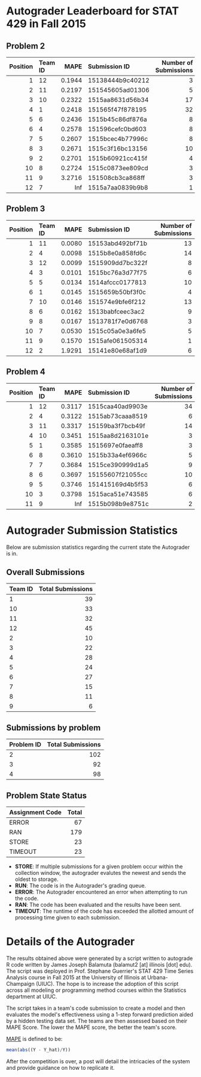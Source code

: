 Autograder Leaderboard for STAT 429 in Fall 2015
================================================

Problem 2
---------

|  Position| Team ID |    MAPE| Submission ID    |  Number of Submissions|
|---------:|:--------|-------:|:-----------------|----------------------:|
|         1| 12      |  0.1944| 15138444b9c40212 |                      3|
|         2| 11      |  0.2197| 151545605ad01306 |                      5|
|         3| 10      |  0.2322| 1515aa8631d56b34 |                     17|
|         4| 1       |  0.2418| 151565f47f878195 |                     32|
|         5| 6       |  0.2436| 1515b45c86df876a |                      8|
|         6| 4       |  0.2578| 151596cefc0bd603 |                      8|
|         7| 5       |  0.2607| 1515bcec4b77996c |                      8|
|         8| 3       |  0.2671| 1515c3f16bc13156 |                     10|
|         9| 2       |  0.2701| 1515b60921cc415f |                      4|
|        10| 8       |  0.2724| 1515c0873ee809cd |                      3|
|        11| 9       |  3.2716| 151508cb3ca868ff |                      3|
|        12| 7       |     Inf| 1515a7aa0839b9b8 |                      1|

Problem 3
---------

|  Position| Team ID |    MAPE| Submission ID    |  Number of Submissions|
|---------:|:--------|-------:|:-----------------|----------------------:|
|         1| 11      |  0.0080| 15153abd492bf71b |                     13|
|         2| 4       |  0.0098| 1515b8e0a858fd6c |                     14|
|         3| 12      |  0.0099| 1515909dd7bc322f |                      8|
|         4| 3       |  0.0101| 1515bc76a3d77f75 |                      6|
|         5| 5       |  0.0134| 1514afccc0177813 |                     10|
|         6| 1       |  0.0145| 1515659b50bf3f0c |                      4|
|         7| 10      |  0.0146| 151574e9bfe6f212 |                     13|
|         8| 6       |  0.0162| 1513babfceec3ac2 |                      9|
|         9| 8       |  0.0167| 1513781f7e0d6768 |                      3|
|        10| 7       |  0.0530| 1515c05a0e3a6fe5 |                      5|
|        11| 9       |  0.1570| 1515afe061505314 |                      1|
|        12| 2       |  1.9291| 15141e80e68af1d9 |                      6|

Problem 4
---------

|  Position| Team ID |    MAPE| Submission ID    |  Number of Submissions|
|---------:|:--------|-------:|:-----------------|----------------------:|
|         1| 12      |  0.3117| 1515caa40ad9903e |                     34|
|         2| 4       |  0.3122| 1515ab73caaa8519 |                      6|
|         3| 11      |  0.3317| 15159ba3f7bcb49f |                     14|
|         4| 10      |  0.3451| 1515aa8d2163101e |                      3|
|         5| 1       |  0.3585| 1515697e0faeaff8 |                      3|
|         6| 8       |  0.3610| 1515b33a4ef6966c |                      5|
|         7| 7       |  0.3684| 1515ce390999d1a5 |                      9|
|         8| 6       |  0.3697| 15155607f21055cc |                     10|
|         9| 5       |  0.3746| 151415169d4b5f53 |                      6|
|        10| 3       |  0.3798| 1515aca51e743585 |                      6|
|        11| 9       |     Inf| 1515b098b9e8751c |                      2|

Autograder Submission Statistics
================================

Below are submission statistics regarding the current state the Autograder is in.

Overall Submissions
-------------------

| Team ID |  Total Submissions|
|:--------|------------------:|
| 1       |                 39|
| 10      |                 33|
| 11      |                 32|
| 12      |                 45|
| 2       |                 10|
| 3       |                 22|
| 4       |                 28|
| 5       |                 24|
| 6       |                 27|
| 7       |                 15|
| 8       |                 11|
| 9       |                  6|

Submissions by problem
----------------------

| Problem ID |  Total Submissions|
|:-----------|------------------:|
| 2          |                102|
| 3          |                 92|
| 4          |                 98|

Problem State Status
--------------------

| Assignment Code |  Total|
|:----------------|------:|
| ERROR           |     67|
| RAN             |    179|
| STORE           |     23|
| TIMEOUT         |     23|

-   **STORE**: If multiple submissions for a given problem occur within the collection window, the autograder evalutes the newest and sends the oldest to storage.
-   **RUN**: The code is in the Autograder's grading queue.
-   **ERROR**: The Autograder encountered an error when attempting to run the code.
-   **RAN**: The code has been evaluated and the results have been sent.
-   **TIMEOUT**: The runtime of the code has exceeded the allotted amount of processing time given to each submission.

Details of the Autograder
=========================

The results obtained above were generated by a script written to autograde R code written by James Joseph Balamuta (balamut2 [at] illinois [dot] edu). The script was deployed in Prof. Stephane Guerrier's STAT 429 Time Series Analysis course in Fall 2015 at the University of Illinois at Urbana-Champaign (UIUC). The hope is to increase the adoption of this script across all modeling or programming method courses within the Statistics department at UIUC.

The script takes in a team's code submission to create a model and then evaluates the model's effectiveness using a 1-step forward prediction aided by a hidden testing data set. The teams are then assessed based on their MAPE Score. The lower the MAPE score, the better the team's score.

[MAPE](https://en.wikipedia.org/wiki/Mean_absolute_percentage_error) is defined to be:

``` r
mean(abs((Y - Y_hat)/Y))
```

After the competition is over, a post will detail the intricacies of the system and provide guidance on how to replicate it.
